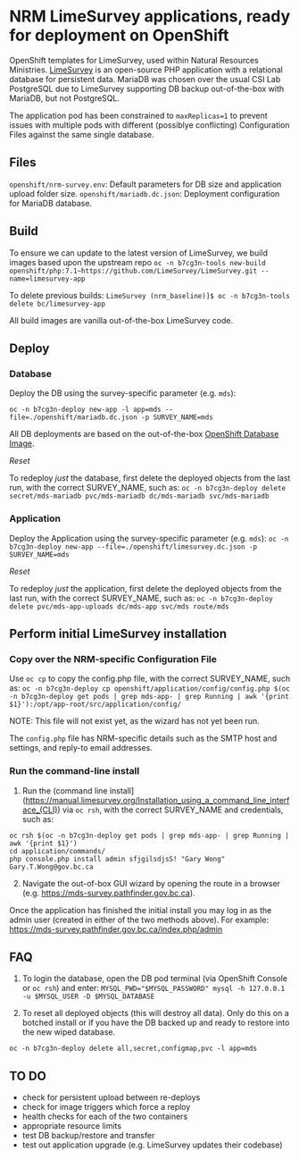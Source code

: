 # NRM LimeSurvey applications, ready for deployment on OpenShift

OpenShift templates for LimeSurvey, used within Natural Resources Ministries.  [LimeSurvey](https://www.limesurvey.org/) is an open-source PHP application with a relational database for persistent data.  MariaDB was chosen over the usual CSI Lab PostgreSQL due to LimeSurvey supporting DB backup out-of-the-box with MariaDB, but not PostgreSQL.

The application pod has been constrained to `maxReplicas=1` to prevent issues with multiple pods with different (possiblye conflicting) Configuration Files against the same single database.

## Files

`openshift/nrm-survey.env`: Default parameters for DB size and application upload folder size.
`openshift/mariadb.dc.json`: Deployment configuration for MariaDB database.

## Build

To ensure we can update to the latest version of LimeSurvey, we build images based upon the upstream repo
`oc -n b7cg3n-tools new-build openshift/php:7.1~https://github.com/LimeSurvey/LimeSurvey.git --name=limesurvey-app`

To delete previous builds:
`LimeSurvey (nrm_baseline)]$ oc -n b7cg3n-tools delete bc/limesurvey-app` 

All build images are vanilla out-of-the-box LimeSurvey code.

## Deploy

### Database
Deploy the DB using the survey-specific parameter (e.g. `mds`):

`oc -n b7cg3n-deploy new-app -l app=mds --file=./openshift/mariadb.dc.json -p SURVEY_NAME=mds`

All DB deployments are based on the out-of-the-box [OpenShift Database Image](https://docs.openshift.com/container-platform/3.11/using_images/db_images/mariadb.html).

*_Reset_*

To redeploy *just* the database, first delete the deployed objects from the last run, with the correct SURVEY_NAME, such as:
`oc -n b7cg3n-deploy delete secret/mds-mariadb pvc/mds-mariadb dc/mds-mariadb svc/mds-mariadb`

### Application
Deploy the Application using the survey-specific parameter (e.g. `mds`):
`oc -n b7cg3n-deploy new-app --file=./openshift/limesurvey.dc.json -p SURVEY_NAME=mds`

*_Reset_*

To redeploy *just* the application, first delete the deployed objects from the last run, with the correct SURVEY_NAME, such as:
`oc -n b7cg3n-deploy delete pvc/mds-app-uploads dc/mds-app svc/mds route/mds`

## Perform initial LimeSurvey installation

### Copy over the NRM-specific Configuration File

Use `oc cp` to copy the config.php file, with the correct SURVEY_NAME, such as:
`oc -n b7cg3n-deploy cp openshift/application/config/config.php $(oc -n b7cg3n-deploy get pods | grep mds-app- | grep Running | awk '{print $1}'):/opt/app-root/src/application/config/`

NOTE: This file will not exist yet, as the wizard has not yet been run.  

The `config.php` file has NRM-specific details such as the SMTP host and settings, and reply-to email addresses.

### Run the command-line install

1. Run the (command line install](https://manual.limesurvey.org/Installation_using_a_command_line_interface_(CLI)) via `oc rsh`, with the correct SURVEY_NAME and credentials, such as:
```
oc rsh $(oc -n b7cg3n-deploy get pods | grep mds-app- | grep Running | awk '{print $1}')
cd application/commands/
php console.php install admin sfjgilsdjsS! "Gary Wong"  Gary.T.Wong@gov.bc.ca
```

2. Navigate the out-of-box GUI wizard by opening the route in a browser (e.g. https://mds-survey.pathfinder.gov.bc.ca). 

Once the application has finished the initial install you may log in as the admin user (created in either of the two methods above).  For example:
https://mds-survey.pathfinder.gov.bc.ca/index.php/admin


## FAQ

1. To login the database, open the DB pod terminal (via OpenShift Console or `oc rsh`) and enter:
`MYSQL_PWD="$MYSQL_PASSWORD" mysql -h 127.0.0.1 -u $MYSQL_USER -D $MYSQL_DATABASE`

2. To reset all deployed objects (this will destroy all data).  Only do this on a botched install or if you have the DB backed up and ready to restore into the new wiped database.

`oc -n b7cg3n-deploy delete all,secret,configmap,pvc -l app=mds`

## TO DO

* check for persistent upload between re-deploys
* check for image triggers which force a reploy
* health checks for each of the two containers
* appropriate resource limits
* test DB backup/restore and transfer
* test out application upgrade (e.g. LimeSurvey updates their codebase)